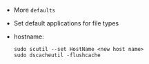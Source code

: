 - More `defaults`

- Set default applications for file types

- hostname:
	```
	sudo scutil --set HostName <new host name>
	sudo dscacheutil -flushcache
	```
